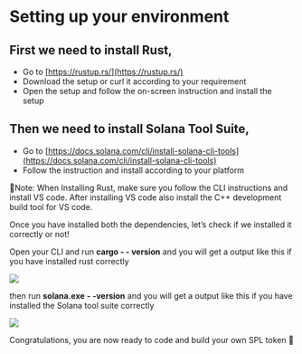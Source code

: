 # Setting up your environment

## First we need to install Rust,

- Go to [https://rustup.rs/](https://rustup.rs/)
- Download the setup or curl it according to your requirement
- Open the setup and follow the on-screen instruction and install the setup

## Then we need to install Solana Tool Suite,

- Go to [https://docs.solana.com/cli/install-solana-cli-tools](https://docs.solana.com/cli/install-solana-cli-tools)
- Follow the instruction and install according to your platform

🧵Note: When Installing Rust, make sure you follow the CLI instructions and install VS code. After installing VS code also install the C++ development build tool for VS code.

Once you have installed both the dependencies, let’s check if we installed it correctly or not!

Open your CLI and run **cargo - - version** and you will get a output like this if you have installed rust correctly

![](https://lh4.googleusercontent.com/DVkJRYUoWa5fcTTpa1KMAVaaO6b-RtDtEGRiryT64KET1WPjQRQJojWbHmK7CKdHcv49GsgYT0HAHGI0MCDIy2ZVLMc79593trphVSQZ-phEFcDGZCgcC2xF6VgmWUO-tndIcC58I-7f32z0kM6TKHE2rtPBqBI1RVnuef7aX5Yg_MJvAJuFlTSZ3g)

then run **solana.exe** **\- -version** and you will get a output like this if you have installed the Solana tool suite correctly

![](https://lh5.googleusercontent.com/PRk3WmUJHFxNKDmEBhon6DxPPu615nOaiedfzHzXoswNOJ7HjluqvUBj9F-i01EUcRaXoZ4moosFG-uRrKRarqHQfGIBFzF3a9PG3i-U9348xJdnEXiZdkWQ65euOanS4PpdC4tcbI0LbPTeKSI7XUQscxTy5Lz_dCN-MfqzVVg08CEF8C4KMJptqw)

Congratulations, you are now ready to code and build your own SPL token 🎉
